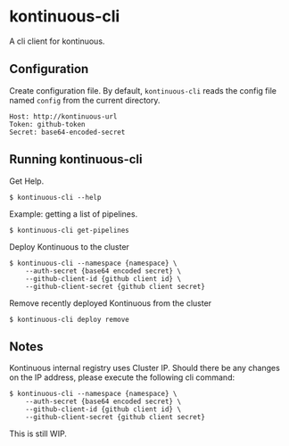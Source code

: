 kontinuous-cli
==============

A cli client for kontinuous.

## Configuration

Create configuration file. By default, `kontinuous-cli` reads the config file named `config` from the current directory.

```
Host: http://kontinuous-url
Token: github-token
Secret: base64-encoded-secret
```

## Running kontinuous-cli

Get Help. 

```
$ kontinuous-cli --help
```

Example: getting a list of pipelines.

```
$ kontinuous-cli get-pipelines
```

Deploy Kontinuous to the cluster

```
$ kontinuous-cli --namespace {namespace} \
    --auth-secret {base64 encoded secret} \
    --github-client-id {github client id} \
    --github-client-secret {github client secret}
```


Remove recently deployed Kontinuous from the cluster

```
$ kontinuous-cli deploy remove
```

## Notes

Kontinuous internal registry uses Cluster IP. Should there be any changes on the IP address, please execute the following cli command:

```
$ kontinuous-cli --namespace {namespace} \
    --auth-secret {base64 encoded secret} \
    --github-client-id {github client id} \
    --github-client-secret {github client secret}
```

This is still WIP. 


